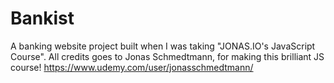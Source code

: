 # Bankist
A banking website project built when I was taking "JONAS.IO's JavaScript Course".
All credits goes to Jonas Schmedtmann, for making this brilliant JS course!
https://www.udemy.com/user/jonasschmedtmann/
